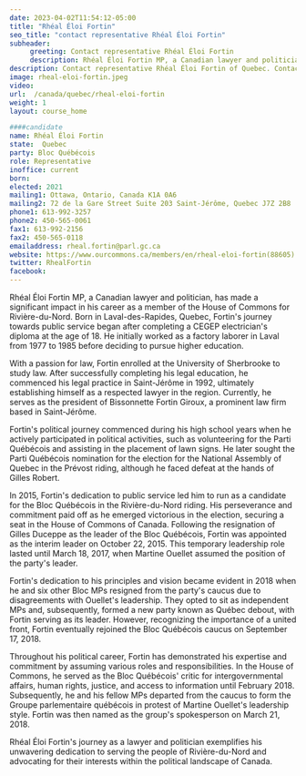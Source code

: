 ```yaml
---
date: 2023-04-02T11:54:12-05:00
title: "Rhéal Éloi Fortin"
seo_title: "contact representative Rhéal Éloi Fortin"
subheader:
     greeting: Contact representative Rhéal Éloi Fortin
     description: Rhéal Éloi Fortin MP, a Canadian lawyer and politician, has made a significant impact in his career as a member of the House of Commons for Rivière-du-Nord.
description: Contact representative Rhéal Éloi Fortin of Quebec. Contact information for Rhéal Éloi Fortin includes email address, phone number, and mailing address.
image: rheal-eloi-fortin.jpeg
video:
url:  /canada/quebec/rheal-eloi-fortin
weight: 1
layout: course_home

####candidate
name: Rhéal Éloi Fortin
state:	Quebec
party: Bloc Québécois
role: Representative
inoffice: current
born:
elected: 2021
mailing1: Ottawa, Ontario, Canada K1A 0A6
mailing2: 72 de la Gare Street Suite 203 Saint-Jérôme, Quebec J7Z 2B8
phone1: 613-992-3257
phone2: 450-565-0061
fax1: 613-992-2156
fax2: 450-565-0118
emailaddress: rheal.fortin@parl.gc.ca
website: https://www.ourcommons.ca/members/en/rheal-eloi-fortin(88605)
twitter: RhealFortin
facebook:  
---
```


Rhéal Éloi Fortin MP, a Canadian lawyer and politician, has made a significant impact in his career as a member of the House of Commons for Rivière-du-Nord. Born in Laval-des-Rapides, Quebec, Fortin's journey towards public service began after completing a CEGEP electrician's diploma at the age of 18. He initially worked as a factory laborer in Laval from 1977 to 1985 before deciding to pursue higher education.

With a passion for law, Fortin enrolled at the University of Sherbrooke to study law. After successfully completing his legal education, he commenced his legal practice in Saint-Jérôme in 1992, ultimately establishing himself as a respected lawyer in the region. Currently, he serves as the president of Bissonnette Fortin Giroux, a prominent law firm based in Saint-Jérôme.

Fortin's political journey commenced during his high school years when he actively participated in political activities, such as volunteering for the Parti Québécois and assisting in the placement of lawn signs. He later sought the Parti Québécois nomination for the election for the National Assembly of Quebec in the Prévost riding, although he faced defeat at the hands of Gilles Robert.

In 2015, Fortin's dedication to public service led him to run as a candidate for the Bloc Québécois in the Rivière-du-Nord riding. His perseverance and commitment paid off as he emerged victorious in the election, securing a seat in the House of Commons of Canada. Following the resignation of Gilles Duceppe as the leader of the Bloc Québécois, Fortin was appointed as the interim leader on October 22, 2015. This temporary leadership role lasted until March 18, 2017, when Martine Ouellet assumed the position of the party's leader.

Fortin's dedication to his principles and vision became evident in 2018 when he and six other Bloc MPs resigned from the party's caucus due to disagreements with Ouellet's leadership. They opted to sit as independent MPs and, subsequently, formed a new party known as Québec debout, with Fortin serving as its leader. However, recognizing the importance of a united front, Fortin eventually rejoined the Bloc Québécois caucus on September 17, 2018.

Throughout his political career, Fortin has demonstrated his expertise and commitment by assuming various roles and responsibilities. In the House of Commons, he served as the Bloc Québécois' critic for intergovernmental affairs, human rights, justice, and access to information until February 2018. Subsequently, he and his fellow MPs departed from the caucus to form the Groupe parlementaire québécois in protest of Martine Ouellet's leadership style. Fortin was then named as the group's spokesperson on March 21, 2018.

Rhéal Éloi Fortin's journey as a lawyer and politician exemplifies his unwavering dedication to serving the people of Rivière-du-Nord and advocating for their interests within the political landscape of Canada.
